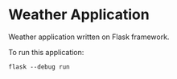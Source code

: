 # Weather Application
Weather application written on Flask framework.

To run this application:
```
flask --debug run
```
